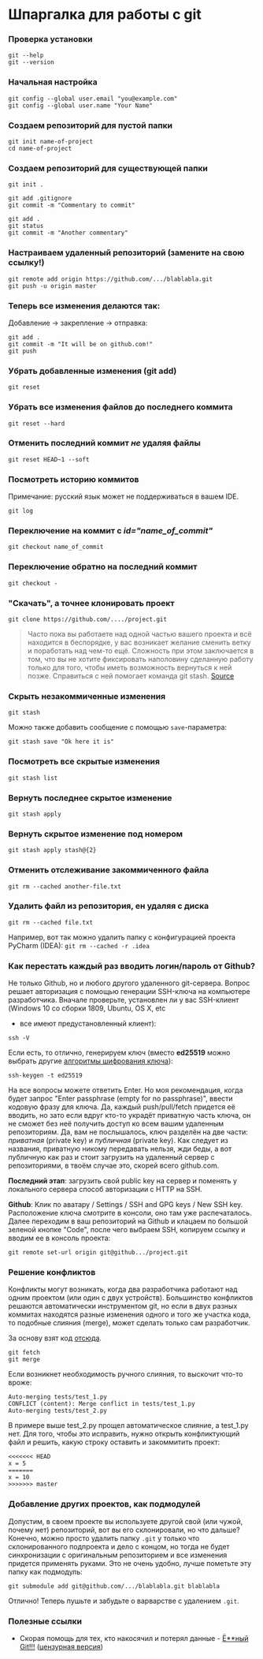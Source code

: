 # Шпаргалка для работы с git

### Проверка установки
```
git --help
git --version
```

### Начальная настройка
```
git config --global user.email "you@example.com"
git config --global user.name "Your Name"
```

### Создаем репозиторий для пустой папки
```
git init name-of-project
cd name-of-project
```

### Создаем репозиторий для существующей папки
```
git init .

git add .gitignore
git commit -m "Commentary to commit"

git add .
git status	
git commit -m "Another commentary"
```

### Настраиваем удаленный репозиторий (замените на свою ссылку!)
```
git remote add origin https://github.com/.../blablabla.git
git push -u origin master
```

### Теперь все изменения делаются так:
Добавление -> закрепление -> отправка:
```
git add .
git commit -m "It will be on github.com!"
git push
```

### Убрать добавленные изменения (git add)
`git reset`

### Убрать все изменения файлов до последнего коммита
`git reset --hard`

###  Отменить последний коммит *не* удаляя файлы
`git reset HEAD~1 --soft`

### Посмотреть историю коммитов
Примечание: русский язык может не поддерживаться в вашем IDE.
```
git log
```

### Переключение на коммит с *id="name_of_commit"*
`git checkout name_of_commit`

### Переключение обратно на последний коммит
`git checkout -`

### "Скачать", а точнее клонировать проект 
`git clone https://github.com/..../project.git`

> Часто пока вы работаете над одной частью вашего проекта и всё находится
> в беспорядке, у вас возникает желание сменить ветку и поработать над чем-то ещё.
> Сложность при этом заключается в том, что вы не хотите фиксировать наполовину
> сделанную работу только для того, чтобы иметь возможность вернуться к ней позже.
> Справиться с ней помогает команда git stash. [Source](https://git-scm.com/book/ru/v2/%D0%98%D0%BD%D1%81%D1%82%D1%80%D1%83%D0%BC%D0%B5%D0%BD%D1%82%D1%8B-Git-%D0%9F%D1%80%D0%B8%D0%B1%D0%B5%D1%80%D0%B5%D0%B6%D0%B5%D0%BD%D0%B8%D0%B5-%D0%B8-%D0%BE%D1%87%D0%B8%D1%81%D1%82%D0%BA%D0%B0)

### Скрыть незакоммиченные изменения
`git stash`

Можно также добавить сообщение с помощью `save`-параметра:

`git stash save "Ok here it is"`

### Посмотреть все скрытые изменения
`git stash list`

### Вернуть последнее скрытое изменение
`git stash apply`

### Вернуть скрытое изменение под номером
`git stash apply stash@{2}`

### Отменить отслеживание закоммиченного файла
`git rm --cached another-file.txt`

### Удалить файл из репозитория, ен удаляя с диска
`git rm --cached file.txt`

Например, вот так можно удалить папку с конфигурацией проекта PyCharm (IDEA):
`git rm --cached -r .idea`

### Как перестать каждый раз вводить логин/пароль от Github?

Не только Github, но и любого другого удаленного git-сервера.
Вопрос решает авторизация с помощью генерации SSH-ключа на компьютере разработчика.
Вначале проверьте, установлен ли у вас SSH-клиент (Windows 10 со сборки 1809, Ubuntu, OS X, etc 
- все имеют предустановленный клиент):

```
ssh -V
```
Если есть, то отлично, генерируем ключ (вместо **ed25519**
можно выбрать другие [алгоритмы шифрования ключа](https://docs.gitlab.com/ee/ssh/#review-existing-ssh-keys)):
```
ssh-keygen -t ed25519
```
На все вопросы можете ответить Enter. Но моя рекомендация, когда будет запрос "Enter passphrase (empty for no passphrase)", 
ввести кодовую фразу для ключа. Да, каждый push/pull/fetch придется её вводить, но зато если вдруг кто-то украдёт приватную
часть ключа, он не сможет без неё получить доступ ко всем вашим удаленным репозиториям. Да, вам не послышалось, ключ разделён на две части: *приватная* (private key) и *публичная* (private key). Как следует из названия, приватную никому передавать нельзя, жди беды, а вот публичную как раз и стоит загрузить на удаленный сервер с репозиториями, в твоём случае это, скорей всего github.com.

**Последний этап**: загрузить свой public key на сервер и поменять у локального сервера способ авторизации с HTTP на SSH.

**Github**: Клик по аватару / Settings / SSH and GPG keys / New SSH key. Расположение ключа смотрите в консоли, оно там уже распечаталось. Далее переходим в ваш репозиторий на Github и клацаем по большой зеленой кнопке "Code", после чего выбраем SSH, копируем ссылку и вводим ее в консоль проекта:

```
git remote set-url origin git@github.../project.git
```

### Решение конфликтов 

Конфликты могут возникать, когда два разработчика работают над одним проектом (или один с двух устройств). Большинство конфликтов решаются автоматически инструментом git, но если в двух разных коммитах находятся разные изменения одного и того же участка кода, то подобные слияния (merge), может сделать только сам разработчик.

За основу взят код [отсюда](https://githowto.com/ru/resolving_conflicts).

```
git fetch
git merge
```

Если возникнет необходимость ручного слияния, то выскочит что-то вроже:
```
Auto-merging tests/test_1.py
CONFLICT (content): Merge conflict in tests/test_1.py
Auto-merging tests/test_2.py
```

В примере выше test_2.py прощел автоматическое слияние, а test_1.py нет.
Для того, чтобы это исправить, нужно открыть конфликтующий файл и решить, какую строку оставить и закоммитить проект:

```
<<<<<<< HEAD
x = 5
=======
x = 10
>>>>>>> master
```


### Добавление других проектов, как подмодулей

Допустим, в своем проекте вы используете другой свой (или чужой, почему нет) репозиторий, вот вы его склонировали, но что дальше? Конечно, можно просто удалить папку `.git` у только что склонированного подпроекта и дело с концом, но тогда не будет синхронизации с оригинальным репозиторием и все изменения придется применять руками. Это не очень удобно, лучше пометьте эту папку как подмодуль:

```
git submodule add git@github.com/.../blablabla.git blablabla
```

Отлично! Теперь пушьте и забудьте о варварстве с удалением `.git`.

### Полезные ссылки

- Скорая помощь для тех, кто накосячил и потерял данные - [Ё**ный Git!!!](https://ohshitgit.com/ru) ([цензурная версия](https://dangitgit.com/ru))
